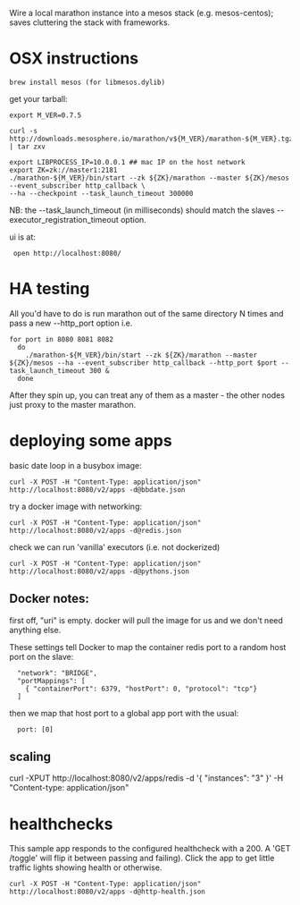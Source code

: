 Wire a local marathon instance into a mesos stack (e.g. mesos-centos);
saves cluttering the stack with frameworks.

# OSX instructions

    brew install mesos (for libmesos.dylib)

get your tarball:

    export M_VER=0.7.5

    curl -s http://downloads.mesosphere.io/marathon/v${M_VER}/marathon-${M_VER}.tgz | tar zxv

    export LIBPROCESS_IP=10.0.0.1 ## mac IP on the host network
    export ZK=zk://master1:2181
    ./marathon-${M_VER}/bin/start --zk ${ZK}/marathon --master ${ZK}/mesos --event_subscriber http_callback \
    --ha --checkpoint --task_launch_timeout 300000

NB: the --task_launch_timeout (in milliseconds) should match the slaves 
--executor_registration_timeout option.

ui is at:

     open http://localhost:8080/

# HA testing

All you'd have to do is run marathon out of the same directory N times and pass a new --http_port option i.e.

    for port in 8080 8081 8082
      do 
        ./marathon-${M_VER}/bin/start --zk ${ZK}/marathon --master ${ZK}/mesos --ha --event_subscriber http_callback --http_port $port --task_launch_timeout 300 &
      done

After they spin up, you can treat any of them as a master - the other nodes just proxy to the master marathon.

# deploying some apps
basic date loop in a busybox image:

    curl -X POST -H "Content-Type: application/json" http://localhost:8080/v2/apps -d@bbdate.json

try a docker image with networking:

    curl -X POST -H "Content-Type: application/json" http://localhost:8080/v2/apps -d@redis.json

check we can run 'vanilla' executors (i.e. not dockerized)

    curl -X POST -H "Content-Type: application/json" http://localhost:8080/v2/apps -d@pythons.json



## Docker notes:

first off, "uri" is empty. docker will pull the image for us
and we don't need anything else.

These settings tell Docker to map the container redis port
to a random host port on the slave:

      "network": "BRIDGE",
      "portMappings": [
        { "containerPort": 6379, "hostPort": 0, "protocol": "tcp"}
      ]


then we map that host port to a global app port with the usual:

      port: [0] 

## scaling

curl -XPUT http://localhost:8080/v2/apps/redis -d '{ "instances": "3" }' -H "Content-type: application/json"

# healthchecks

This sample app responds to the configured healthcheck with a 200. A 'GET /toggle' will flip it between
passing and failing). Click the app to get little traffic lights showing health or otherwise.

    curl -X POST -H "Content-Type: application/json" http://localhost:8080/v2/apps -d@http-health.json

